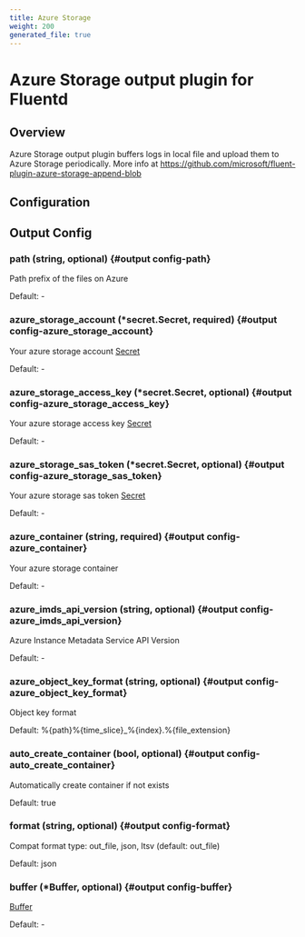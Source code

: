 ```yaml
---
title: Azure Storage
weight: 200
generated_file: true
---
```


# Azure Storage output plugin for Fluentd
## Overview
Azure Storage output plugin buffers logs in local file and upload them to Azure Storage periodically.
More info at https://github.com/microsoft/fluent-plugin-azure-storage-append-blob

## Configuration
## Output Config

### path (string, optional) {#output config-path}

Path prefix of the files on Azure 

Default: -

### azure_storage_account (*secret.Secret, required) {#output config-azure_storage_account}

Your azure storage account [Secret](../secret/) 

Default: -

### azure_storage_access_key (*secret.Secret, optional) {#output config-azure_storage_access_key}

Your azure storage access key [Secret](../secret/) 

Default: -

### azure_storage_sas_token (*secret.Secret, optional) {#output config-azure_storage_sas_token}

Your azure storage sas token [Secret](../secret/) 

Default: -

### azure_container (string, required) {#output config-azure_container}

Your azure storage container 

Default: -

### azure_imds_api_version (string, optional) {#output config-azure_imds_api_version}

Azure Instance Metadata Service API Version 

Default: -

### azure_object_key_format (string, optional) {#output config-azure_object_key_format}

Object key format  

Default:  %{path}%{time_slice}_%{index}.%{file_extension}

### auto_create_container (bool, optional) {#output config-auto_create_container}

Automatically create container if not exists 

Default:  true

### format (string, optional) {#output config-format}

Compat format type: out_file, json, ltsv (default: out_file) 

Default: json

### buffer (*Buffer, optional) {#output config-buffer}

[Buffer](../buffer/) 

Default: -


